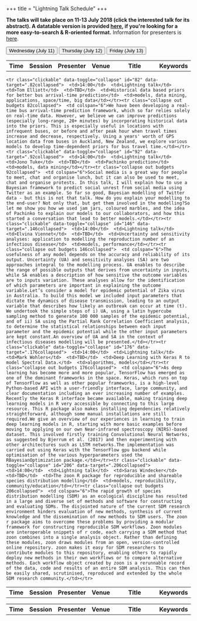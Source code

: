 +++
title = "Lightning Talk Schedule"
+++

**The talks will take place on 11-13 July 2018 (click the interested talk for its abstract). A datatable version is provided [here](../schedule-dt.html), if you're looking for a more easy-to-search & R-oriented format.** Information for presenters is [here](../presenter.html).

<!-- Tab links -->
<div class="tab">
  <button class="tablinks" onclick="openWday(event, 'Wednesday')" id="defaultOpen">Wednesday (July 11)</button>
  <button class="tablinks" onclick="openWday(event, 'Thursday')">Thursday (July 12)</button>
  <button class="tablinks" onclick="openWday(event, 'Friday')">Friday (July 13)</button>
</div>

<!-- Tab content -->
<div id="Wednesday" class="tabcontent">
  <table id="reg-sum">
    <col width="40"> <col width="40"> <col width="40"> <col width=40"> <col width="280"> <col width="40">
    <th>Time</th> <th>Session</th> <th>Presenter</th> <th>Venue</th> <th>Title</th> <th>Keywords</th>

    
    

  </table>
</div>

<div id="Thursday" class="tabcontent">
  <table id="reg-sum">
    <col width="40"> <col width="40"> <col width="40"> <col width=40"> <col width="280"> <col width="40">
    <th>Time</th> <th>Session</th> <th>Presenter</th> <th>Venue</th> <th>Title</th> <th>Keywords</th>

    
    <tr class="clickable" data-toggle="collapse" id="82" data-target=".82collapsed">  <td>14:00</td>  <td>Lightning talk</td>  <td>Tom Elliott</td>  <td>TBD</td>  <td>Historical data based priors for better bus arrival-time prediction</td>  <td>models, data mining, applications, space/time, big data</td></tr><tr class="collapse out budgets 82collapsed">  <td colspan="6">We have been developing a real-time bus arrival-time prediction framework, which so far relies solely on real-time data. However, we believe we can improve predictions (especially long-range, 20+ minutes) by incorporating historical data into the priors. This is especially useful in locations with infrequent buses, or before and after peak hour when travel times increase and decrease, respectively. Using a years' worth of GPS location data from buses in Auckland, New Zealand, we explore various models to develop time-dependent priors for bus travel time.</td></tr><tr class="clickable" data-toggle="collapse" id="92" data-target=".92collapsed">  <td>14:00</td>  <td>Lightning talk</td>  <td>Jono Tuke</td>  <td>TBD</td>  <td>Pachinko prediction</td>  <td>models, data mining</td></tr><tr class="collapse out budgets 92collapsed">  <td colspan="6">Social media is a great way for people to meet, chat and organise lunch, but it can also be used to meet, chat and organise protests. In this talk, I will explain how to use a Bayesian framework to predict social unrest from social media using Twitter as an example. So far so good, Bayesian modelling of Twitter data - but this is not that talk. How do you explain your modelling to the end-user? Not only that, but get them involved in the modelling?So let me show you how we used jam jars, coloured marbles, and the idea of Pachinko to explain our models to our collaborators, and how this started a conversation that lead to better models.</td></tr><tr class="clickable" data-toggle="collapse" id="146" data-target=".146collapsed">  <td>14:00</td>  <td>Lightning talk</td>  <td>Elvina Viennet</td>  <td>TBD</td>  <td>Uncertainty and sensitivity analyses: application to modelling the reproduction number of an infectious disease</td>  <td>models, performance</td></tr><tr class="collapse out budgets 146collapsed">  <td colspan="6">The usefulness of any model depends on the accuracy and reliability of its output. Uncertainty (UA) and sensitivity analyses (SA) are two approaches integral to the modelling process. UA enables to describe the range of possible outputs that derives from uncertainty in inputs, while SA enables a description of how sensitive the outcome variables are to inputs variation. These analyses allow for the identification of which parameters are important in explaining the outcome variable.Let’s consider a model for epidemic potential of Zika virus in Australia. To build this model we included input parameters that dictate the dynamics of disease transmission, leading to an output variable that describes how likely an outbreak can occur at time (t). We undertook the simple steps of i) UA, using a latin hypercube sampling method to generate 100 000 samples of the epidemic potential, and of ii) SA using the Partial Rank Correlation Coefficient analysis, to determine the statistical relationships between each input parameter and the epidemic potential while the other input parameters are kept constant.An overview of UA and SA in the context of infectious diseases modelling will be presented.</td></tr><tr class="clickable" data-toggle="collapse" id="176" data-target=".176collapsed">  <td>14:00</td>  <td>Lightning talk</td>  <td>Mark Wohlers</td>  <td>TBD</td>  <td>Deep Learning with Keras R to model Spectral Data.</td>  <td>algorithms, models</td></tr><tr class="collapse out budgets 176collapsed">  <td colspan="6">As deep learning has become more and more popular, TensorFlow has emerged as one of the dominant frameworks in the space. Keras, which runs on top of TensorFlow as well as other popular frameworks, is a high-level Python-based API with a user-friendly interface, large community, and clear documentation including an ever increasing number of examples.  Recently the Keras R interface became available, making training deep learning models in R very accessible by connecting to this large resource. This R package also makes installing dependencies relatively straightforward, although some manual installations are still required.We give an overview of our experiences in learning to train deep learning models in R, starting with more basic examples before moving to applying on our own Near-infrared spectroscopy (NIRS)-based dataset. This involved firstly training Convolutional Neural Networks, as suggested by Bjerrum et al. (2017) and then experimenting with other architectures such as LSTM networks.The implementation was carried out using Keras with the TensorFlow gpu backend while optimisation of the various hyperparameters used the RBayesianOptimization package.</td></tr><tr class="clickable" data-toggle="collapse" id="206" data-target=".206collapsed">  <td>14:00</td>  <td>Lightning talk</td>  <td>Saras Windecker</td>  <td>TBD</td>  <td>The zoon R package for reproducible and shareable species distribution modelling</td>  <td>models, reproducibility, community/education</td></tr><tr class="collapse out budgets 206collapsed">  <td colspan="6">The rapid growth of species distribution modelling (SDM) as an ecological discipline has resulted in a large and diverse set of methods and software for constructing and evaluating SDMs. The disjointed nature of the current SDM research environment hinders evaluation of new methods, synthesis of current knowledge and the dissemination of new methods to SDM users. The zoon r package aims to overcome these problems by providing a modular framework for constructing reproducible SDM workflows. Zoon modules are interoperable snippets of r code, each carrying a SDM method that zoon combines into a single analysis object. Rather than defining these modules, zoon draws modules from an open, version-controlled online repository. zoon makes it easy for SDM researchers to contribute modules to this repository, enabling others to rapidly deploy new methods in their own workflows or to compare alternative methods. Each workflow object created by zoon is a rerunnable record of the data, code and results of an entire SDM analysis. This can then be easily shared, scrutinised, reproduced and extended by the whole SDM research community.</td></tr>
    
    

  </table>
</div>

<div id="Friday" class="tabcontent">
  <table id="reg-sum">
    <col width="40"> <col width="40"> <col width="40"> <col width=40"> <col width="280"> <col width="40">
    <th>Time</th> <th>Session</th> <th>Presenter</th> <th>Venue</th> <th>Title</th> <th>Keywords</th>

    
    

  </table>
</div>

<br>
